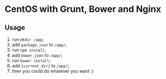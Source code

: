 CentOS with Grunt, Bower and Nginx
==================================

Usage
-----

1. run `mkdir /app`;
2. add `package.json` to `/app/`;
3. run `npm install`;
4. add `bower.json` to `/app/`;
5. run `bower install`;
6. add `{current_dir}` to `/app/`;
7. then you could do whatever you want :)

